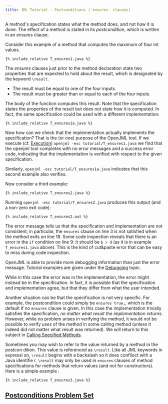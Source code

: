 ```yaml
---
title: JML Tutorial - Postconditions (`ensures` clauses)
---
```


A method's specification states what the method does,
and not how it is done. The effect of a method is
stated in its _postcondition_, which is written in an 
_ensures_ clause.

Consider this example of a method that computes the maximum of four int values.

```
{% include_relative T_ensures1.java %}
```


The *ensures* clauses just prior to the method declaration state two 
properties that are expected to hold about the result, which is designated
by the keyword `\result`.

* The result must be equal to one of the four inputs.
* The result must be greater than or equal to each of the four inputs.

The body of the function computes this result. Note that the specification
states the properties of the result but does not state how it is computed.
In fact, the same specification could be used with a different implementation:
```
{% include_relative T_ensures1a.java %}
```

Now how can we check that the implementation actually implements the specification? That is the (or one) purpose of the OpenJML tool.
If we execute (cf. [Execution](Execution))
`openjml -esc tutorial/T_ensures1.java`
we find that the openjml tool completes with no error messages and a success
error code, indicating that the implementation is verified with respect to
the given specification.

Similarly, `openjml -esc tutorial/T_ensures1a.java` indicates that this
second example also verifies.

Now consider a third example:

```
{% include_relative T_ensures2.java %}
```


Running `openjml -esc tutorial/T_ensures2.java` produces this output (and a non-zero exit code):
```
{% include_relative T_ensures2.out %}
```

The error message tells us that the specification and implementation are
not consistent; in particular, the `ensures` clause on line 3 is not satisfied
when the method exits on line 18. Some code inspection reveals that there
is an error in the `if` condition on line 9: it should be `b > d` (as it is in example `T_ensures1.java` above).
This is the kind of cut&paste error that can be easy to miss during code inspection.

OpenJML is able to provide more debugging information than just the error
message. Tutorial examples are given under the [Debugging](Debugging) topic.

While in this case the error was in the implementation, the error might 
instead be in the specification. In fact, it is possible that the 
specification and implementation agree, but that they differ from what the user intended.

Another situation can be that the specification is not very specific.
For example, the postcondition could simply be `ensures true;`, which is the
default if no `ensures` clause is given. In this case the implementation
trivially satisfies the specification, _no matter what result the implementation returns_.
However, while no problem arises in verifying the method, it would not be
possible to verify _uses_ of the method in some calling method (unless it
indeed did not matter what result was returned). We will return to this 
subject in [Calling Specified Methods](CallingSpecifiedMethods).

Sometimes you may wish to refer to the value returned by a method in the postcon
dition. This value is referenced as `\result`. Like all JML keywords in expressi
on, `\result` begins with a backslash so it does conflioct with a Java identifie
r. `\result` may only be used in `ensures` clauses of method specifications for
 methods that return values (and not for constructors). Here is a simple example
:
```
{% include_relative T_ensures3.java %}
```

## **[Postconditions Problem Set](https://www.openjml.org/tutorial/exercises/PostConEx.html)**

